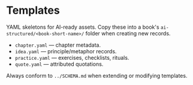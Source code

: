 # Templates

YAML skeletons for AI-ready assets. Copy these into a book's `ai-structured/<book-short-name>/` folder when creating new records.

- `chapter.yaml` — chapter metadata.
- `idea.yaml` — principle/metaphor records.
- `practice.yaml` — exercises, checklists, rituals.
- `quote.yaml` — attributed quotations.

Always conform to `../SCHEMA.md` when extending or modifying templates.
